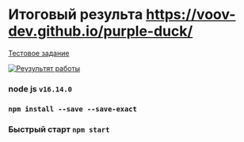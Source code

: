 # Итоговый результа https://voov-dev.github.io/purple-duck/
[Тестовое задание](https://docs.google.com/document/d/1kuNJCoXf6zjXB222IF3s9iCrLRrQS3HQL2w7EMklnQ0/edit)

[![Реузультят работы](https://downloader.disk.yandex.ru/preview/42c1b76cca26180a2c1084a82f87e4a702aaff9b3e541fb74f3f3f658a9f2884/621d3a4f/7HPE9c9h00vzfEFPPxj5alNppkTnK5e_3kaXIyDKltra5gt1EFF5escNe2YF5mf6PsVT8LGcvqMVNZ9R-NJSPw%3D%3D?uid=0&filename=localhost_3000_purple-duck.png&disposition=inline&hash=&limit=0&content_type=image%2Fpng&owner_uid=0&tknv=v2&size=2048x2048 "Реузультят работы")](https://voov-dev.github.io/purple-duck/)


### node js `v16.14.0`
### `npm install --save --save-exact`
### Быстрый старт `npm start`
